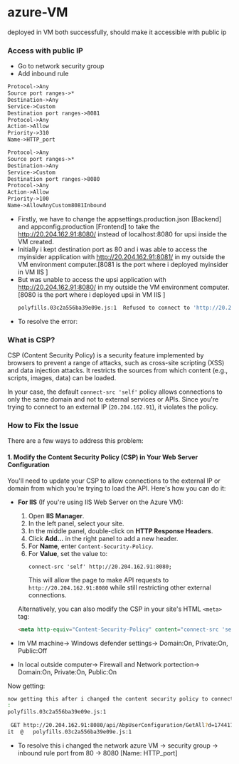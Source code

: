 # azure-VM

deployed in VM both successfully, should make it accessible with public ip
### Access with public IP
- Go to network security group
- Add inbound rule
```markdown
Protocol->Any
Source port ranges->*
Destination->Any
Service->Custom
Destination port ranges->8081
Protocol->Any
Action->Allow
Priority->310
Name->HTTP_port
```
```markdown
Protocol->Any
Source port ranges->*
Destination->Any
Service->Custom
Destination port ranges->8080
Protocol->Any
Action->Allow
Priority->100
Name->AllowAnyCustom8081Inbound
```
- Firstly, we have to change the appsettings.production.json [Backend] and appconfig.production [Frontend] to take the http://20.204.162.91:8080/ instead of localhost:8080 for upsi inside the VM created.
- Initially i kept destination port as 80 and i was able to access the myinsider application with http://20.204.162.91:8081/ in my outside the VM environment computer.[8081 is the port where i deployed myinsider in VM IIS ]
- But was unable to access the upsi application with http://20.204.162.91:8080/ in my outside the VM environment computer. [8080 is the port where i deployed upsi in VM IIS ]
  ```bash
  polyfills.03c2a556ba39e09e.js:1  Refused to connect to 'http://20.204.162.91:8080/api/AbpUserConfiguration/GetAll?d=1744178883471' because it violates the following Content Security Policy directive: "connect-src 'self'
  ```
- To resolve the error:


### What is CSP?

CSP (Content Security Policy) is a security feature implemented by browsers to prevent a range of attacks, such as cross-site scripting (XSS) and data injection attacks. It restricts the sources from which content (e.g., scripts, images, data) can be loaded.

In your case, the default `connect-src 'self'` policy allows connections to only the same domain and not to external services or APIs. Since you're trying to connect to an external IP (`20.204.162.91`), it violates the policy.

### How to Fix the Issue

There are a few ways to address this problem:

#### 1. Modify the Content Security Policy (CSP) in Your Web Server Configuration

You'll need to update your CSP to allow connections to the external IP or domain from which you're trying to load the API. Here's how you can do it:

- **For IIS** (If you're using IIS Web Server on the Azure VM):

  1. Open **IIS Manager**.
  2. In the left panel, select your site.
  3. In the middle panel, double-click on **HTTP Response Headers**.
  4. Click **Add...** in the right panel to add a new header.
  5. For **Name**, enter `Content-Security-Policy`.
  6. For **Value**, set the value to:
     ```
     connect-src 'self' http://20.204.162.91:8080;
     ```
     This will allow the page to make API requests to `http://20.204.162.91:8080` while still restricting other external connections.

  Alternatively, you can also modify the CSP in your site's HTML `<meta>` tag:
  ```html
  <meta http-equiv="Content-Security-Policy" content="connect-src 'self' http://20.204.162.91:8080;">
  ```
- Im VM machine-> Windows defender settings-> Domain:On, Private:On, Public:Off
- In local outside computer-> Firewall and Network portection-> Domain:On, Private:On, Public:On
 
Now getting:
```bash
now getting this after i changed the content security policy to connect-src 'self' http://20.204.162.91:8080;
:
polyfills.03c2a556ba39e09e.js:1 
 
 GET http://20.204.162.91:8080/api/AbpUserConfiguration/GetAll?d=1744179723290 net::ERR_CONNECTION_TIMED_OUT
it	@	polyfills.03c2a556ba39e09e.js:1
```

- To resolve this i changed the network azure VM -> security group -> inbound rule port from 80 -> 8080 [Name: HTTP_port]
